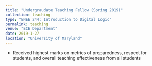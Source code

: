 ```yaml
---
title: "Undergraudate Teaching Fellow (Spring 2019)"
collection: teaching
type: "ENEE 244: Introduction to Digital Logic"
permalink: teaching
venue: "ECE Department"
date: 2019-1-27
location: "University of Maryland"
---
```


* Received highest marks on metrics of preparedness, respect for students, and overall teaching effectiveness from all students